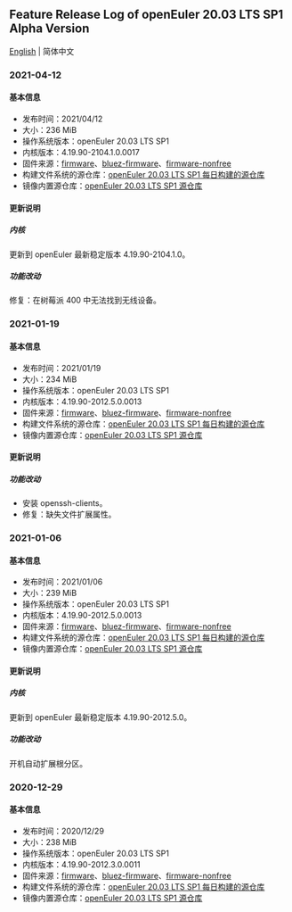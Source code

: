 ## Feature Release Log of openEuler 20.03 LTS SP1 Alpha Version

[English](./changelog-20.03-LTS-SP1.en.md) | 简体中文

### 2021-04-12

#### 基本信息

- 发布时间：2021/04/12
- 大小：236 MiB
- 操作系统版本：openEuler 20.03 LTS SP1
- 内核版本：4.19.90-2104.1.0.0017
- 固件来源：[firmware](https://github.com/raspberrypi/firmware)、[bluez-firmware](https://github.com/RPi-Distro/bluez-firmware)、[firmware-nonfree](https://github.com/RPi-Distro/firmware-nonfree)
- 构建文件系统的源仓库：[openEuler 20.03 LTS SP1 每日构建的源仓库](http://119.3.219.20:82/openEuler:/20.03:/LTS:/SP1/standard_aarch64/aarch64/)
- 镜像内置源仓库：[openEuler 20.03 LTS SP1 源仓库](https://gitee.com/src-openeuler/openEuler-repos/blob/openEuler-20.03-LTS-SP1/generic.repo)

#### 更新说明

##### 内核

更新到 openEuler 最新稳定版本 4.19.90-2104.1.0。

##### 功能改动

修复：在树莓派 400 中无法找到无线设备。

### 2021-01-19

#### 基本信息

- 发布时间：2021/01/19
- 大小：234 MiB
- 操作系统版本：openEuler 20.03 LTS SP1
- 内核版本：4.19.90-2012.5.0.0013
- 固件来源：[firmware](https://github.com/raspberrypi/firmware)、[bluez-firmware](https://github.com/RPi-Distro/bluez-firmware)、[firmware-nonfree](https://github.com/RPi-Distro/firmware-nonfree)
- 构建文件系统的源仓库：[openEuler 20.03 LTS SP1 每日构建的源仓库](http://119.3.219.20:82/openEuler:/20.03:/LTS:/SP1/standard_aarch64/aarch64/)
- 镜像内置源仓库：[openEuler 20.03 LTS SP1 源仓库](https://gitee.com/src-openeuler/openEuler-repos/blob/openEuler-20.03-LTS-SP1/generic.repo)

#### 更新说明

##### 功能改动

- 安装 openssh-clients。
- 修复：缺失文件扩展属性。

### 2021-01-06

#### 基本信息

- 发布时间：2021/01/06
- 大小：239 MiB
- 操作系统版本：openEuler 20.03 LTS SP1
- 内核版本：4.19.90-2012.5.0.0013
- 固件来源：[firmware](https://github.com/raspberrypi/firmware)、[bluez-firmware](https://github.com/RPi-Distro/bluez-firmware)、[firmware-nonfree](https://github.com/RPi-Distro/firmware-nonfree)
- 构建文件系统的源仓库：[openEuler 20.03 LTS SP1 每日构建的源仓库](http://119.3.219.20:82/openEuler:/20.03:/LTS:/SP1/standard_aarch64/aarch64/)
- 镜像内置源仓库：[openEuler 20.03 LTS SP1 源仓库](https://gitee.com/src-openeuler/openEuler-repos/blob/openEuler-20.03-LTS-SP1/generic.repo)

#### 更新说明

##### 内核

更新到 openEuler 最新稳定版本 4.19.90-2012.5.0。

##### 功能改动

开机自动扩展根分区。

### 2020-12-29

#### 基本信息

- 发布时间：2020/12/29
- 大小：238 MiB
- 操作系统版本：openEuler 20.03 LTS SP1
- 内核版本：4.19.90-2012.3.0.0011
- 固件来源：[firmware](https://github.com/raspberrypi/firmware)、[bluez-firmware](https://github.com/RPi-Distro/bluez-firmware)、[firmware-nonfree](https://github.com/RPi-Distro/firmware-nonfree)
- 构建文件系统的源仓库：[openEuler 20.03 LTS SP1 每日构建的源仓库](http://119.3.219.20:82/openEuler:/20.03:/LTS:/SP1/standard_aarch64/aarch64/)
- 镜像内置源仓库：[openEuler 20.03 LTS SP1 源仓库](https://gitee.com/src-openeuler/openEuler-repos/blob/openEuler-20.03-LTS-SP1/generic.repo)